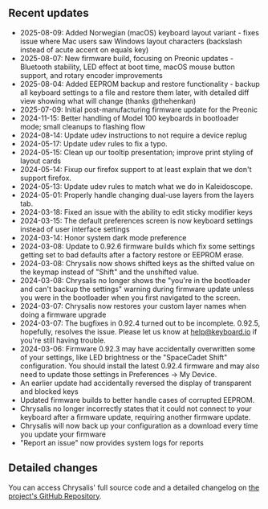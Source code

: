 ## Recent updates
- 2025-08-09: Added Norwegian (macOS) keyboard layout variant - fixes issue where Mac users saw Windows layout characters (backslash instead of acute accent on equals key)
- 2025-08-07: New firmware build, focusing on Preonic updates - Bluetooth stability, LED effect at boot time, macOS mouse button support, and rotary encoder improvements
- 2025-08-04: Added EEPROM backup and restore functionality - backup all keyboard settings to a file and restore them later, with detailed diff view showing what will change (thanks @thehenkan)
- 2025-07-09: Initial post-manufacturing firmware update for the Preonic
- 2024-11-15: Better handling of Model 100 keyboards in bootloader mode; small cleanups to flashing flow
- 2024-08-14: Update udev instructions to not require a device replug
- 2024-05-17: Update udev rules to fix a typo.
- 2024-05-15: Clean up our tooltip presentation; improve print styling of layout cards
- 2024-05-14: Fixup our firefox support to at least explain that we don't support firefox.
- 2024-05-13: Update udev rules to match what we do in Kaleidoscope.
- 2024-05-01: Properly handle changing dual-use layers from the layers tab.
- 2024-03-18: Fixed an issue with the ability to edit sticky modifier keys
- 2024-03-15: The default preferences screen is now keyboard settings instead of user interface settings
- 2024-03-14: Honor system dark mode preference
- 2024-03-08: Update to 0.92.6 firmware builds which fix some settings getting set to bad defaults after a factory
  restore or EEPROM erase.
- 2024-03-08: Chrysalis now shows shifted keys as the shifted value on the keymap instead of "Shift" and the unshifted
  value.
- 2024-03-08: Chrysalis no longer shows the "you're in the bootloader and can't backup the settings" warning during
  firmware update unless you were in the bootloader when you first navigated to the screen.
- 2024-03-07: Chrysalis now restores your custom layer names when doing a firmware upgrade
- 2024-03-07: The bugfixes in 0.92.4 turned out to be incomplete. 0.92.5, hopefully, resolves the issue. Please let us
  know at help@keyboard.io if you're still having trouble.
- 2024-03-06: Firmware 0.92.3 may have accidentally overwritten some of your settings, like LED brightness or the
  "SpaceCadet Shift" configuration. You should install the latest 0.92.4 firmware and may also need to update those
  settings in Preferences -> My Device.
- An earlier update had accidentally reversed the display of transparent and blocked keys
- Updated firmware builds to better handle cases of corrupted EEPROM.
- Chrysalis no longer incorrectly states that it could not connect to your keyboard after a firmware update, requiring
  another firmware update.
- Chrysalis will now back up your configuration as a download every time you update your firmware
- "Report an issue" now provides system logs for reports

## Detailed changes

You can access Chrysalis' full source code and a detailed changelog on [the project's GitHub Repository](https://github.com/keyboardio/chrysalis).
